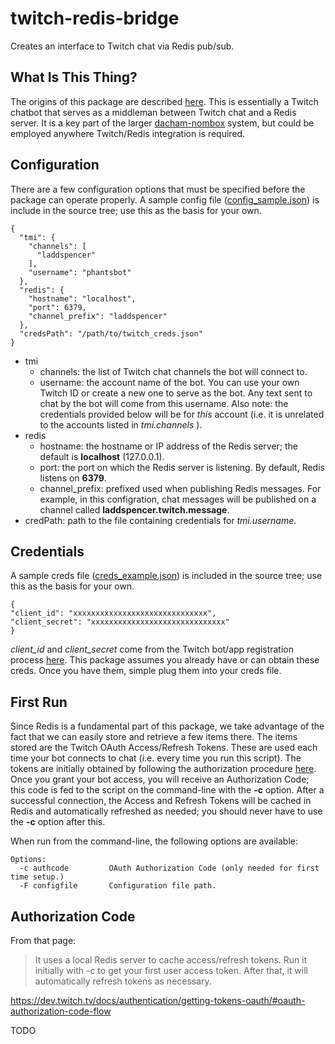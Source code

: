 # twitch-redis-bridge
Creates an interface to Twitch chat via Redis pub/sub.

## What Is This Thing?
The origins of this package are described [here](https://github.com/laddspencer/twitch-auth/blob/master/README.md#example-code).
This is essentially a Twitch chatbot that serves as a middleman between Twitch chat and a Redis server. It is a key part of the
larger [dacham-nombox](https://github.com/laddspencer/dacham-nombox-server "DacHam-NomBox") system, but could be employed anywhere
Twitch/Redis integration is required.

## Configuration
There are a few configuration options that must be specified before the package can operate properly.
A sample config file ([config_sample.json](https://github.com/laddspencer/twitch-redis-bridge/blob/master/config_sample.json)) is include in the source tree; use this as the basis for your own.
```
{
  "tmi": {
    "channels": [
      "laddspencer"
    ],
    "username": "phantsbot"
  },
  "redis": {
    "hostname": "localhost",
    "port": 6379,
    "channel_prefix": "laddspencer"
  },
  "credsPath": "/path/to/twitch_creds.json"
}
```
- tmi
  - channels: the list of Twitch chat channels the bot will connect to.
  - username: the account name of the bot. You can use your own Twitch ID or create a new one to serve as the bot. Any text sent to chat by the bot will come from this username. Also note: the credentials provided below will be for *this* account (i.e. it is unrelated to the accounts listed in *tmi.channels* ).
- redis
  - hostname: the hostname or IP address of the Redis server; the default is **localhost** (127.0.0.1).
  - port: the port on which the Redis server is listening. By default, Redis listens on **6379**.
  - channel_prefix: prefixed used when publishing Redis messages. For example, in this configration, chat messages will be published on a channel called **laddspencer.twitch.message**.
- credPath: path to the file containing credentials for *tmi.username*.

## Credentials
A sample creds file ([creds_example.json](https://github.com/laddspencer/twitch-redis-bridge/blob/master/creds_example.json)) is included in the source tree; use this as the basis for your own.
```
{
"client_id": "xxxxxxxxxxxxxxxxxxxxxxxxxxxxxx",
"client_secret": "xxxxxxxxxxxxxxxxxxxxxxxxxxxxxx"
}
```
*client_id* and *client_secret* come from the Twitch bot/app registration process [here](https://dev.twitch.tv/docs/authentication/#registration). This package assumes you already have or can obtain these creds. Once you have them, simple plug them into your creds file.

## First Run
Since Redis is a fundamental part of this package, we take advantage of the fact that we can easily store and retrieve a few items there. The items stored are the Twitch OAuth Access/Refresh Tokens. These are used each time your bot connects to chat (i.e. every time you run this script). The tokens are initially obtained by following the authorization procedure [here](https://dev.twitch.tv/docs/authentication/getting-tokens-oauth/#oauth-authorization-code-flow). Once you grant your bot access, you will receive an Authorization Code; this code is fed to the script on the command-line with the **-c** option. After a successful connection, the Access and Refresh Tokens will be cached in Redis and automatically refreshed as needed; you should never have to use the **-c** option after this.

When run from the command-line, the following options are available:
```
Options:
  -c authcode         OAuth Authorization Code (only needed for first time setup.)
  -F configfile       Configuration file path.
```



## Authorization Code
From that page:

> It uses a local Redis server to cache access/refresh tokens.
> Run it initially with -c <auth code> to get your first user access token.
> After that, it will automatically refresh tokens as necessary.

https://dev.twitch.tv/docs/authentication/getting-tokens-oauth/#oauth-authorization-code-flow

TODO
